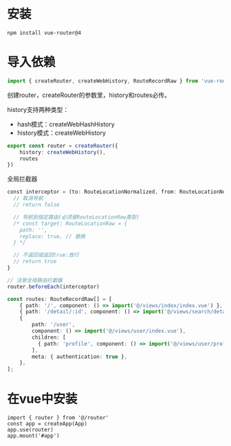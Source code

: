 # 安装

```shell
npm install vue-router@4
```



# 导入依赖

```typescript
import { createRouter, createWebHistory, RouteRecordRaw } from 'vue-router'
```



创建router，createRouter的参数里，history和routes必传。

history支持两种类型：

- hash模式：createWebHashHistory
- history模式：createWebHistory

```typescript
export const router = createRouter({  
    history: createWebHistory(),  
    routes 
})
```



全局拦截器

```typescript
const interceptor = (to: RouteLocationNormalized, from: RouteLocationNormalized) => {
  // 取消导航
  // return false

  // 导航到指定路由(必须是RouteLocationRaw类型)
  /* const target: RouteLocationRaw = {
    path: '',
    replace: true, // 替换
  } */

  // 不返回或返回true:放行
  // return true
}

// 注册全局路由拦截器
router.beforeEach(interceptor)
```



```typescript
const routes: RouteRecordRaw[] = [
    { path: '/', component: () => import('@/views/index/index.vue') },
    { path: '/detail/:id', component: () => import('@/views/search/detail.vue')},
    {
        path: '/user',
        component: () => import('@/views/user/index.vue'),
        children: [
          { path: 'profile', component: () => import('@/views/user/profile/index.vue') },
        ],
        meta: { authentication: true },
  	},
];
```

# 在vue中安装

```ty
import { router } from '@/router'
const app = createApp(App)
app.use(router)
app.mount('#app')
```

